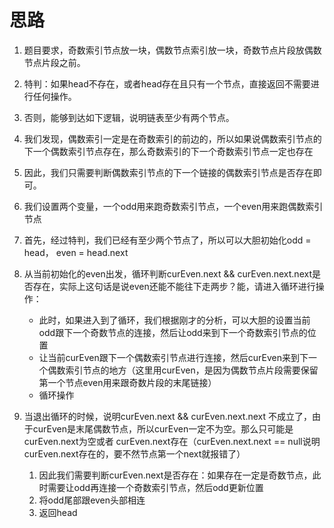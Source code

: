 # 思路

1. 题目要求，奇数索引节点放一块，偶数节点索引放一块，奇数节点片段放偶数节点片段之前。
2. 特判：如果head不存在，或者head存在且只有一个节点，直接返回不需要进行任何操作。
3. 否则，能够到达如下逻辑，说明链表至少有两个节点。
4. 我们发现，偶数索引一定是在奇数索引的前边的，所以如果说偶数索引节点的下一个偶数索引节点存在，那么奇数索引的下一个奇数索引节点一定也存在
5. 因此，我们只需要判断偶数索引节点的下一个链接的偶数索引节点是否存在即可。
6. 我们设置两个变量，一个odd用来跑奇数索引节点，一个even用来跑偶数索引节点
7. 首先，经过特判，我们已经有至少两个节点了，所以可以大胆初始化odd = head， even = head.next
8. 从当前初始化的even出发，循环判断curEven.next && curEven.next.next是否存在，实际上这句话是说even还能不能往下走两步？能，请进入循环进行操作：

   - 此时，如果进入到了循环，我们根据刚才的分析，可以大胆的设置当前odd跟下一个奇数节点的连接，然后让odd来到下一个奇数索引节点的位置
   - 让当前curEven跟下一个偶数索引节点进行连接，然后curEven来到下一个偶数索引节点的地方（这里用curEven，是因为偶数节点片段需要保留第一个节点even用来跟奇数片段的末尾链接）
   - 循环操作

9. 当退出循环的时候，说明curEven.next && curEven.next.next 不成立了，由于curEven是末尾偶数节点，所以curEven一定不为空。那么只可能是curEven.next为空或者
curEven.next存在（curEven.next.next == null说明curEven.next存在的，要不然节点第一个next就报错了）
   1. 因此我们需要判断curEven.next是否存在：如果存在一定是奇数节点，此时需要让odd再连接一个奇数索引节点，然后odd更新位置
   2. 将odd尾部跟even头部相连
   3. 返回head
